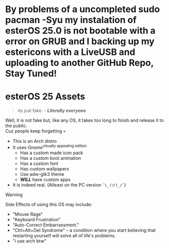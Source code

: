 # By problems of a uncompleted sudo pacman -Syu my instalation of esterOS 25.0 is not bootable with a error on GRUB and I backing up my estericons with a LiveUSB and uploading to another GitHub Repo, Stay Tuned!

# esterOS 25 Assets
> its just fake. - ***Literally everyone***

Well, it is not fake but, like any OS, it takes too long to finish and release it to the public.\
Cuz people keep forgetting :skull:

 - This is an Arch distro
 - It uses Gnome<sup>visually appealing edition</sup>
	 - Has a custom made icon pack
	 - Has a custom boot animation
	 - Has a custom font
	 - Has custom wallpapers
  	 - Use adw-gtk3 theme
	 - ***WILL*** have custom apps
 - It is indeed real. (Atleast on the PC version  `¯\_(ツ)_/¯`)

> [!WARNING]
> Side Effects of using this OS may include:
> - "Mouse Rage"
> - "Keyboard Frustration"
> - "Auto-Correct Embarrassment."
> - "Ctrl+Alt+Del Syndrome" – a condition where you start believing that restarting yourself will solve all of life's problems.
> - "i use arch btw"
